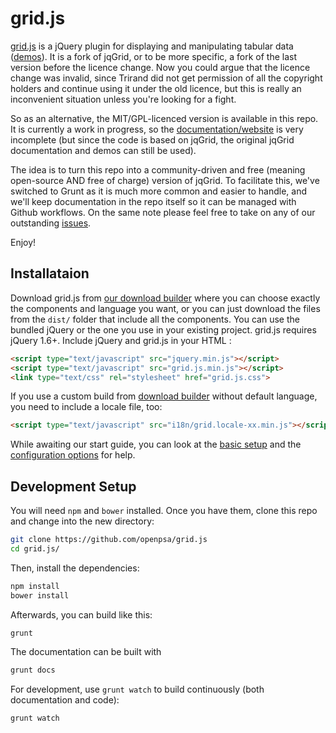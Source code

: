 grid.js
======

[grid.js](http://openpsa.github.io/grid.js/) is a jQuery plugin for displaying and manipulating tabular data ([demos](http://openpsa.github.io/grid.js/demos/local.html)). It is a fork of jqGrid, or to be more specific, a fork of the last version before the licence change. Now you could argue that the licence change was invalid, since Trirand did not get permission of all the copyright holders and continue using it under the old licence, but this is really an inconvenient situation unless you're looking for a fight.

So as an alternative, the MIT/GPL-licenced version is available in this repo. It is currently a work in progress, so  the [documentation/website](http://openpsa.github.io/grid.js/) is very incomplete (but since the code is based on jqGrid, the original jqGrid documentation and demos can still be used).

The idea is to turn this repo into a community-driven and free (meaning open-source AND free of charge) version of jqGrid. To facilitate this, we've switched to Grunt as it is much more common and easier to handle, and we'll keep documentation in the repo itself so it can be managed with Github workflows. On the same note please feel free to take on any of our outstanding [issues](https://github.com/openpsa/grid.js/issues).

Enjoy!

## Installataion
Download grid.js from [our download builder](http://openpsa.github.io/grid.js/download/index.html) where you can choose exactly the components and language you want, or you can just download the files from the `dist/` folder that include all the components.
You can use the bundled jQuery or the one you use in your existing project. grid.js requires jQuery 1.6+.
Include jQuery and grid.js in your HTML :

```html
<script type="text/javascript" src="jquery.min.js"></script>
<script type="text/javascript" src="grid.js.min.js"></script>
<link type="text/css" rel="stylesheet" href="grid.js.css">
```
If you use a custom build from [download builder](http://openpsa.github.io/grid.js/download/index.html) without default language, you need to include a locale file, too:

```html
<script type="text/javascript" src="i18n/grid.locale-xx.min.js"></script>
```

While awaiting our start guide, you can look at the [basic setup](http://openpsa.github.io/grid.js/demos/local.html) and the [configuration options](http://openpsa.github.io/grid.js/configuration.html) for help.

## Development Setup

You will need `npm` and `bower` installed. Once you have them, clone this repo and change into the new directory:

```bash
git clone https://github.com/openpsa/grid.js
cd grid.js/
```

Then, install the dependencies:

```bash
npm install
bower install
```

Afterwards, you can build like this:

```bash
grunt
```

The documentation can be built with

```bash
grunt docs
```

For development, use `grunt watch` to build continuously (both documentation and code):

```bash
grunt watch
```
